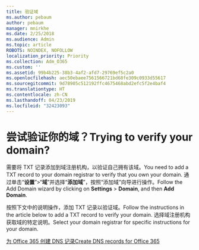```yaml
---
title: 验证域
ms.author: pebaum
author: pebaum
manager: mnirkhe
ms.date: 2/25/2018
ms.audience: Admin
ms.topic: article
ROBOTS: NOINDEX, NOFOLLOW
localization_priority: Priority
ms.collection: Adm_O365
ms.custom: ''
ms.assetid: 99b4b225-38b3-4af2-afd7-29769ef5c2a0
ms.openlocfilehash: aec50ebaee7561566721bd68fe309c0933d55617
ms.sourcegitcommit: 9d78905c512192ffc4675468abd2efc5f2e4baf4
ms.translationtype: HT
ms.contentlocale: zh-CN
ms.lasthandoff: 04/23/2019
ms.locfileid: "32423093"
---
```

# <a name="trying-to-verify-your-domain"></a><span data-ttu-id="e83f7-102">尝试验证你的域？</span><span class="sxs-lookup"><span data-stu-id="e83f7-102">Trying to verify your domain?</span></span>

<span data-ttu-id="e83f7-103">需要将 TXT 记录添加到域注册机构，以验证自己拥有该域。</span><span class="sxs-lookup"><span data-stu-id="e83f7-103">You need to add a TXT record to your domain registrar to verify that you own your domain.</span></span> <span data-ttu-id="e83f7-104">通过单击“**设置**”\>“**域**”并选择“**添加域**”，按照“添加域”向导进行操作。</span><span class="sxs-lookup"><span data-stu-id="e83f7-104">Follow the Add Domain wizard by clicking on **Settings** \> **Domain**, and then **Add Domain**.</span></span> 
  
<span data-ttu-id="e83f7-105">按照下文中的说明操作，添加 TXT 记录以验证域。</span><span class="sxs-lookup"><span data-stu-id="e83f7-105">Follow the instructions in the article below to add a TXT record to verify your domain.</span></span> <span data-ttu-id="e83f7-106">选择域注册机构获取域的特定说明。</span><span class="sxs-lookup"><span data-stu-id="e83f7-106">Select your domain registrar for specific instructions for your domain.</span></span>
  
[<span data-ttu-id="e83f7-107">为 Office 365 创建 DNS 记录</span><span class="sxs-lookup"><span data-stu-id="e83f7-107">Create DNS records for Office 365</span></span>](https://support.office.com/article/Create-DNS-records-for-Office-365-when-you-manage-your-DNS-records-B0F3FDCA-8A80-4E8E-9EF3-61E8A2A9AB23.aspx)
  

